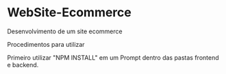 # WebSite-Ecommerce
Desenvolvimento de um site ecommerce

Procedimentos para utilizar

Primeiro utilizar "NPM INSTALL" em um Prompt dentro das pastas frontend e backend.

